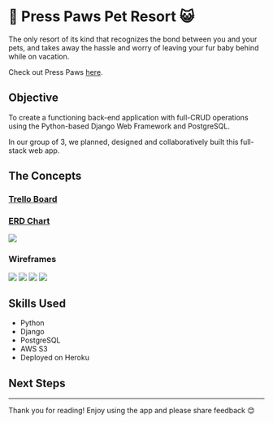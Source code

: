 # 🐶 Press Paws Pet Resort 😺

The only resort of its kind that recognizes the bond between you and your pets, and takes away the hassle and worry of leaving your fur baby behind while on vacation.

Check out Press Paws [here](https://presspaws.herokuapp.com/).

## Objective

To create a functioning back-end application with full-CRUD operations using the Python-based Django Web Framework and PostgreSQL. 

In our group of 3, we planned, designed and collaboratively built this full-stack web app.

## The Concepts

### [Trello Board](https://trello.com/b/43Vn4BYd/project-3-press-paws-resort)

### [ERD Chart](https://lucid.app/lucidchart/958c1a24-58e0-41ac-a3c9-cf7298375a1e/edit?invitation[…]ee580b06-c910-4156-b1da-930288447c6e&referringApp=slack&page=0_0)

<img src="https://i.imgur.com/zq8zzKl.png">

### Wireframes

<img src="https://i.imgur.com/0lopPOa.png">

<img src="https://i.imgur.com/TCZXaas.png">

<img src="https://i.imgur.com/8x4GCk1.png">

<img src="https://i.imgur.com/UqXZgUP.png">

## Skills Used
* Python
* Django
* PostgreSQL
* AWS S3
* Deployed on Heroku

## Next Steps


-------

Thank you for reading! Enjoy using the app and please share feedback 😊

